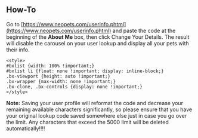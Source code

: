 ## How-To

Go to [https://www.neopets.com/userinfo.phtml](https://www.neopets.com/userinfo.phtml) and paste the code at the beginning of the **About Me** box, then click Change Your Details. The result will disable the carousel on your user lookup and display all your pets with their info.

```
<style>
#bxlist {width: 100% !important;}
#bxlist li {float: none !important; display: inline-block;}
.bx-viewport {height: auto !important;}
.bx-wrapper {max-width: none !important;}
.bx-clone, .bx-controls {display: none !important;}
</style>
```

**Note:** Saving your user profile will reformat the code and decrease your remaining available characters significantly, so please ensure that you have your original lookup code saved somewhere else just in case you go over the limit. Any characters that exceed the 5000 limit will be deleted automatically!!!!